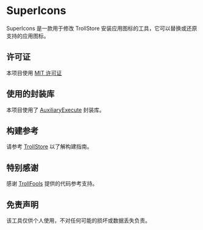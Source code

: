 # SuperIcons

SuperIcons 是一款用于修改 TrollStore 安装应用图标的工具，它可以替换或还原支持的应用图标。

## 许可证

本项目使用 [MIT 许可证](https://github.com/huami1314/SuperIcons?tab=MIT-1-ov-file)

## 使用的封装库

本项目使用了 [AuxiliaryExecute](https://github.com/Lakr233/AuxiliaryExecute) 封装库。

## 构建参考

请参考 [TrollStore](https://github.com/opa334/TrollStore) 以了解构建指南。

## 特别感谢

感谢 [TrollFools](https://github.com/Lessica/TrollFools) 提供的代码参考支持。

## 免责声明

该工具仅供个人使用，不对任何可能的损坏或数据丢失负责。
